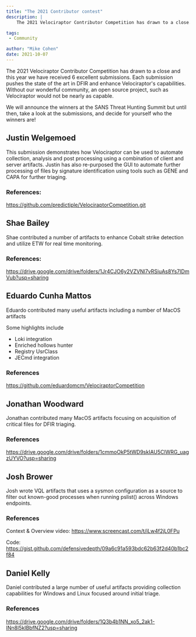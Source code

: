 ```yaml
---
title: "The 2021 Contributor contest"
description: |
    The 2021 Velociraptor Contributor Competition has drawn to a close. Take a look at the submissions.

tags:
 - Community

author: "Mike Cohen"
date: 2021-10-07
---
```


The 2021 Velociraptor Contributor Competition has drawn to a close and
this year we have received 6 excellent submissions. Each submission
pushes the state of the art in DFIR and enhance Velociraptor's
capabilities. Without our wonderful community, an open source project,
such as Velociraptor would not be nearly as capable.

We will announce the winners at the SANS Threat Hunting Summit but
until then, take a look at the submissions, and decide for yourself
who the winners are!

## Justin Welgemoed

This submission demonstrates how Velociraptor can be used to automate
collection, analysis and post processing using a combination of client
and server artifacts. Justin has also re-purposed the GUI to automate
further processing of files by signature identification using tools
such as GENE and CAPA for further triaging.

### References:

https://github.com/predictiple/VelociraptorCompetition.git

## Shae Bailey

Shae contributed a number of artifacts to enhance Cobalt strike
detection and utilize ETW for real time monitoring.

### References:

https://drive.google.com/drive/folders/1Jr4CJO6y2VZVNl7vRSiuAs8Ys7IDmVub?usp=sharing

## Eduardo Cunha Mattos

Eduardo contributed many useful artifacts including a number of MacOS artifacts

Some highlights include

* Loki integration
* Enriched hollows hunter
* Registry UsrClass
* JECmd integration

### References

https://github.com/eduardomcm/VelociraptorCompetition

## Jonathan Woodward

Jonathan contributed many MacOS artifacts focusing on acquisition of critical files for DFIR triaging.

### References

https://drive.google.com/drive/folders/1cmmoOkP5tWD9skIAU5ClWRG_uagzUYVO?usp=sharing

## Josh Brower

Josh wrote VQL artifacts that uses a sysmon configuration as a source to filter out known-good processes when running pslist() across Windows endpoints.

### References

Context & Overview video: https://www.screencast.com/t/iLw4f2jL0FPu

Code: https://gist.github.com/defensivedepth/09a6c91a593bdc62b63f2d40b1bc2f84

## Daniel Kelly

Daniel contributed a large number of useful artifacts providing
collection capabilities for Windows and Linux focused around initial
triage.

### References

https://drive.google.com/drive/folders/1Q3b4b1NN_xo5_2ak1-INn8l5kIBbfNZ2?usp=sharing
